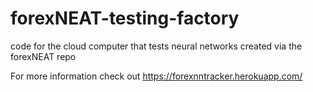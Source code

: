 # forexNEAT-testing-factory
code for the cloud computer that tests neural networks created via the forexNEAT repo 

For more information check out https://forexnntracker.herokuapp.com/
